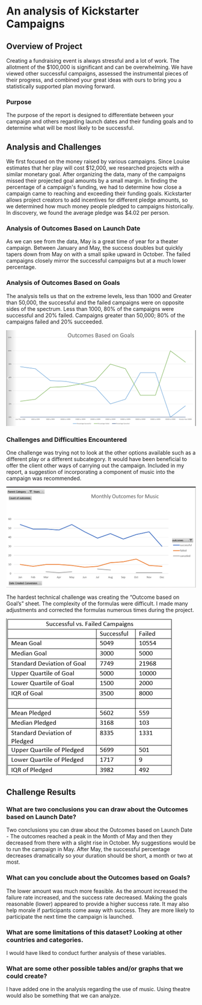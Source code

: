 # An analysis of Kickstarter Campaigns
## Overview of Project
Creating a fundraising event is always stressful and a lot of work. The allotment of the $100,000 is significant and can be overwhelming. We have viewed other successful campaigns, assessed the instrumental pieces of their progress, and combined your great ideas with ours to bring you a statistically supported plan moving forward.

### Purpose
The purpose of the report is designed to differentiate between your campaign and others regarding launch dates and their funding goals and to determine what will be most likely to be successful.

## Analysis and Challenges
We first focused on the money raised by various campaigns. Since Louise estimates that her play will cost $12,000, we researched projects with a similar monetary goal. After organizing the data, many of the campaigns missed their projected goal amounts by a small margin. In finding the percentage of a campaign's funding, we had to determine how close a campaign came to reaching and exceeding their funding goals. Kickstarter allows project creators to add incentives for different pledge amounts, so we determined how much money people pledged to campaigns historically. In discovery, we found the average pledge was $4.02 per person.

### Analysis of Outcomes Based on Launch Date
As we can see from the data, May is a great time of year for a theater campaign. Between January and May, the success doubles but quickly tapers down from May on with a small spike upward in October. The failed campaigns closely mirror the successful campaigns but at a much lower percentage.

### Analysis of Outcomes Based on Goals
The analysis tells us that on the extreme levels, less than 1000 and Greater than 50,000, the successful and the failed campaigns were on opposite sides of the spectrum. Less than 1000, 80% of the campaigns were successful and 20% failed. Campaigns greater than 50,000; 80% of the campaigns failed and 20% succeeded.

![Outcomes_vs_Goals](https://github.com/hansonj34/kickstarter/blob/main/Analysis%20Projects/Resources%20file/Outcomes%20based%20on%20goals.png)


### Challenges and Difficulties Encountered
One challenge was trying not to look at the other options available such as a different play or a different subcategory. It would have been beneficial to offer the client other ways of carrying out the campaign. Included in my report, a suggestion of incorporating a component of music into the campaign was recommended.

![Monthly Outcomes for Music](https://github.com/hansonj34/kickstarter/blob/main/Analysis%20Projects/Resources%20file/Monthly%20outcomes%20for%20Music.png)

The hardest technical challenge was creating the “Outcome based on Goal’s” sheet. The complexity of the formulas were difficult. I made many adjustments and corrected  the formulas numerous times during the project.

![Successful vs  Failed Campaigns](https://github.com/hansonj34/kickstarter/blob/main/Analysis%20Projects/Resources%20file/Succesful%20vs%20Failed%20campaigns.png)

## Challenge Results
### What are two conclusions you can draw about the Outcomes based on Launch Date? 
Two conclusions you can draw about the Outcomes based on Launch Date - The outcomes reached a peak in the Month of May and then they decreased from there with a slight rise in October. My suggestions would be to run the campaign in May. After May, the successful percentage decreases dramatically so your duration should be short, a month or two at most.

### What can you conclude about the Outcomes based on Goals? 
The lower amount was much more feasible. As the amount increased the failure rate increased, and the success rate decreased. Making the goals reasonable (lower) appeared to provide a higher success rate. It may also help morale if participants come away with success. They are more likely to participate the next time the campaign is launched.

### What are some limitations of this dataset? Looking at other countries and categories. 
I would have liked to conduct further analysis of these variables.

### What are some other possible tables and/or graphs that we could create?
I have added one in the analysis regarding the use of music.  Using theatre would also be something that we can analyze.
